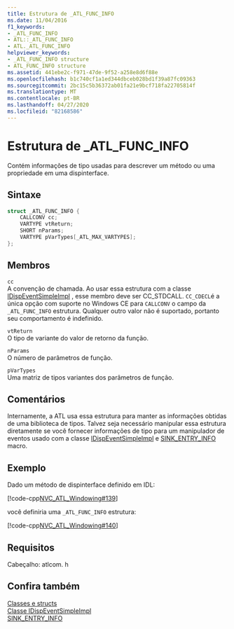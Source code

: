 ```yaml
---
title: Estrutura de _ATL_FUNC_INFO
ms.date: 11/04/2016
f1_keywords:
- _ATL_FUNC_INFO
- ATL::_ATL_FUNC_INFO
- ATL._ATL_FUNC_INFO
helpviewer_keywords:
- _ATL_FUNC_INFO structure
- ATL_FUNC_INFO structure
ms.assetid: 441ebe2c-f971-47de-9f52-a258e8d6f88e
ms.openlocfilehash: b1c740cf1a1ed344dbceb028bd1f39a87fc09363
ms.sourcegitcommit: 2bc15c5b36372ab01fa21e9bcf718fa22705814f
ms.translationtype: MT
ms.contentlocale: pt-BR
ms.lasthandoff: 04/27/2020
ms.locfileid: "82168586"
---
```

# <a name="_atl_func_info-structure"></a>Estrutura de _ATL_FUNC_INFO

Contém informações de tipo usadas para descrever um método ou uma propriedade em uma dispinterface.

## <a name="syntax"></a>Sintaxe

```cpp
struct _ATL_FUNC_INFO {
    CALLCONV cc;
    VARTYPE vtReturn;
    SHORT nParams;
    VARTYPE pVarTypes[_ATL_MAX_VARTYPES];
};
```

## <a name="members"></a>Membros

`cc`<br/>
A convenção de chamada. Ao usar essa estrutura com a classe [IDispEventSimpleImpl](../../atl/reference/idispeventsimpleimpl-class.md) , esse membro deve ser CC_STDCALL. `CC_CDECL`é a única opção com suporte no Windows CE para `CALLCONV` o campo da `_ATL_FUNC_INFO` estrutura. Qualquer outro valor não é suportado, portanto seu comportamento é indefinido.

`vtReturn`<br/>
O tipo de variante do valor de retorno da função.

`nParams`<br/>
O número de parâmetros de função.

`pVarTypes`<br/>
Uma matriz de tipos variantes dos parâmetros de função.

## <a name="remarks"></a>Comentários

Internamente, a ATL usa essa estrutura para manter as informações obtidas de uma biblioteca de tipos. Talvez seja necessário manipular essa estrutura diretamente se você fornecer informações de tipo para um manipulador de eventos usado com a classe [IDispEventSimpleImpl](../../atl/reference/idispeventsimpleimpl-class.md) e [SINK_ENTRY_INFO](composite-control-macros.md#sink_entry_info) macro.

## <a name="example"></a>Exemplo

Dado um método de dispinterface definido em IDL:

[!code-cpp[NVC_ATL_Windowing#139](../../atl/codesnippet/cpp/atl-func-info-structure_1.idl)]

você definiria uma `_ATL_FUNC_INFO` estrutura:

[!code-cpp[NVC_ATL_Windowing#140](../../atl/codesnippet/cpp/atl-func-info-structure_2.h)]

## <a name="requirements"></a>Requisitos

Cabeçalho: atlcom. h

## <a name="see-also"></a>Confira também

[Classes e structs](../../atl/reference/atl-classes.md)<br/>
[Classe IDispEventSimpleImpl](../../atl/reference/idispeventsimpleimpl-class.md)<br/>
[SINK_ENTRY_INFO](composite-control-macros.md#sink_entry_info)
